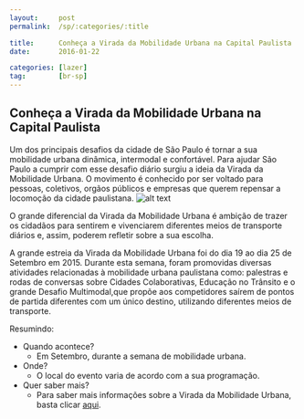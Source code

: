 ```yaml
---
layout:     post
permalink:  /sp/:categories/:title

title:      Conheça a Virada da Mobilidade Urbana na Capital Paulista
date:       2016-01-22

categories: [lazer]
tag:        [br-sp]
---
```


## Conheça a Virada da Mobilidade Urbana na Capital Paulista 

Um dos principais desafios da cidade de São Paulo é tornar a sua mobilidade urbana dinâmica, intermodal e confortável. Para ajudar São Paulo a cumprir com esse desafio diário surgiu a ideia da Virada da Mobilidade Urbana. O movimento é conhecido por ser voltado para pessoas, coletivos, orgãos públicos e empresas que querem repensar a locomoção da cidade paulistana. 
![alt text][image1] 

O grande diferencial da Virada da Mobilidade Urbana é ambição de trazer os cidadãos para sentirem e vivenciarem diferentes meios de transporte diários e, assim, poderem refletir sobre a sua escolha. 

A grande estreia da Virada da Mobilidade Urbana foi do dia 19 ao dia 25 de Setembro em 2015. Durante esta semana, foram promovidas diversas atividades relacionadas à mobilidade urbana paulistana como: palestras e rodas de conversas sobre Cidades Colaborativas, Educação no Trânsito e o grande Desafio Multimodal,que propõe aos competidores saírem de pontos de partida diferentes com um único destino, utilizando diferentes meios de transporte. 

Resumindo:

 - Quando acontece? 
	 - Em Setembro, durante a semana de mobilidade urbana. 
 - Onde? 
	 - O local do evento varia de acordo com a sua programação. 
 - Quer saber mais?
	 - Para saber mais informações sobre a Virada da Mobilidade Urbana, basta clicar [aqui].

[image1]:      http://www.uspcidades.net/assets/user/img/images/copy-cropped-viradamob1.png
[aqui]: http://semanadamobilidade.cetsp.com.br/